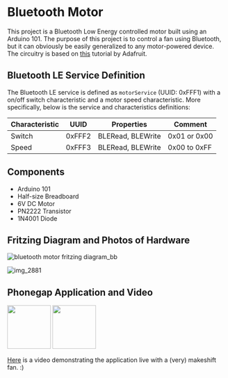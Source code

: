 # Bluetooth Motor

This project is a Bluetooth Low Energy controlled motor built using an Arduino 101. The purpose of this project is to control a fan using Bluetooth, but it can obviously be easily generalized to any motor-powered device. The circuitry is based on [this](https://learn.adafruit.com/adafruit-arduino-lesson-13-dc-motors?view=all) tutorial by Adafruit.


## Bluetooth LE Service Definition

The Bluetooth LE service is defined as `motorService` (UUID: 0xFFF1) with a on/off switch characteristic and a motor speed characteristic. More specifically, below is the service and characteristics definitions:

| Characteristic | UUID    | Properties        | Comment      |
| -------------- | ------- | ----------------- | ------------ |
| Switch         | 0xFFF2  | BLERead, BLEWrite | 0x01 or 0x00 |
| Speed         | 0xFFF3  | BLERead, BLEWrite | 0x00 to 0xFF |

## Components
- Arduino 101
- Half-size Breadboard
- 6V DC Motor
- PN2222 Transistor
- 1N4001 Diode

## Fritzing Diagram and Photos of Hardware

![bluetooth motor fritzing diagram_bb](https://cloud.githubusercontent.com/assets/9016615/23041551/3506985a-f463-11e6-918d-e84c53eec40d.png)

![img_2881](https://cloud.githubusercontent.com/assets/9016615/22814537/6ab50bb2-ef22-11e6-9fb6-5d339dc0393e.JPG)

## Phonegap Application and Video 

<img src="https://cloud.githubusercontent.com/assets/9016615/23051423/e7d84306-f496-11e6-8329-8649d9495c74.PNG" width="100">
<img src="https://cloud.githubusercontent.com/assets/9016615/23051424/e9efa9c2-f496-11e6-98bc-620164b5d630.PNG" width="100">

[Here](https://youtu.be/wcAuevRtikU) is a video demonstrating the application live with a (very) makeshift fan. :)
